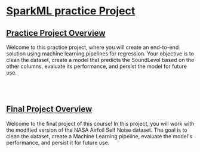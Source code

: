 # [SparkML practice Project](https://www.coursera.org/learn/machine-learning-with-apache-spark/ungradedLti/6Zy8D/practice-project-create-a-machine-learning-pipeline-for-a-regression-project)

## **[Practice Project Overview](https://www.coursera.org/learn/machine-learning-with-apache-spark/supplement/VrMkz/practice-project-overview)**
Welcome to this practice project, where you will create an end-to-end solution using machine learning pipelines for regression. Your objective is to clean the dataset, create a model that predicts the SoundLevel based on the other columns, evaluate its performance, and persist the model for future use.

<br><br>

## **[Final Project Overview](https://www.coursera.org/learn/machine-learning-with-apache-spark/supplement/DCKKu/final-project-overview)**
Welcome to the final project of this course! In this project, you will work with the modified version of the NASA Airfoil Self Noise dataset. The goal is to clean the dataset, create a Machine Learning pipeline, evaluate the model's performance, and persist it for future use.
